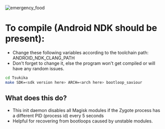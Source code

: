 ![emergency_food](https://github.com/ayumi-aiko/banners/blob/main/notFound.png?raw=true)

# To compile (Android NDK should be present):
- Change these following variables according to the toolchain path: ANDROID_NDK_CLANG_PATH
- Don't forget to change it, else the program won't get compiled or will have any random issues.
```bash
cd Tsukika
make SDK=<sdk version here> ARCH=<arch here> bootloop_saviour
```

## What does this do?
- This init daemon disables all Magisk modules if the Zygote process has a different PID (process id) every 5 seconds
- Helpful for recovering from bootloops caused by unstable modules.